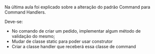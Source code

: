 Na última aula foi explicado sobre a alteração do padrão Command para Command Handlers.

Deve-se: 
- No comando de criar um pedido, implementar algum método de validação do mesmo;
- Mudar de classe static para poder usar construtor
- Criar a classe handler que receberá essa classe de command